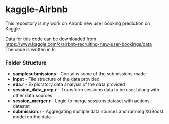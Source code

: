 # kaggle-Airbnb
This repository is my work on Airbnb new user booking prediction on Kaggle.

Data for this code can be downloaded from
https://www.kaggle.com/c/airbnb-recruiting-new-user-bookings/data
<br>The code is written in R.

<h3>Folder Structure </h3>

* <b>samplesubmissions</b> - Contains some of the submissions made
* <b>input</b> - File structure of the data provided
* <b>eda.r</b> - Exploratory data analysis of the data provided
* <b>session_data_prep.r</b> - Transform sessions data to be used along with other data sources
* <b>session_merger.r</b> - Logic to merge sessions dataset with actions datastet
* <b>submission.r</b> - Aggregating multiple data sources and running XGBoost model on the data


